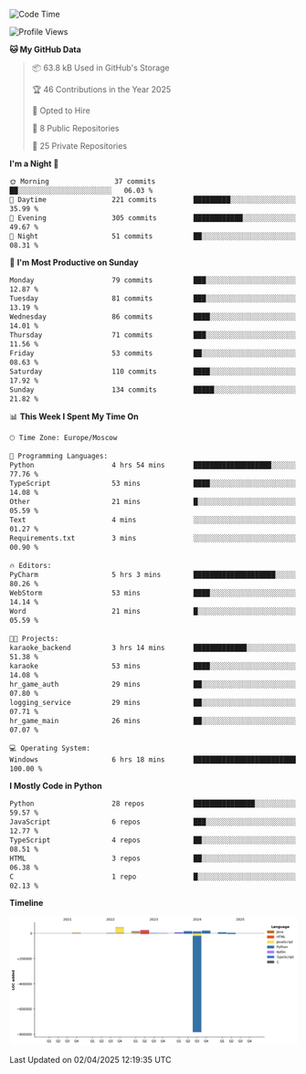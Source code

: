<!--START_SECTION:waka-->
![Code Time](http://img.shields.io/badge/Code%20Time-643%20hrs%209%20mins-blue)

![Profile Views](http://img.shields.io/badge/Profile%20Views-3-blue)

**🐱 My GitHub Data** 

> 📦 63.8 kB Used in GitHub's Storage 
 > 
> 🏆 46 Contributions in the Year 2025
 > 
> 💼 Opted to Hire
 > 
> 📜 8 Public Repositories 
 > 
> 🔑 25 Private Repositories 
 > 
**I'm a Night 🦉** 

```text
🌞 Morning                37 commits          ██░░░░░░░░░░░░░░░░░░░░░░░   06.03 % 
🌆 Daytime                221 commits         █████████░░░░░░░░░░░░░░░░   35.99 % 
🌃 Evening                305 commits         ████████████░░░░░░░░░░░░░   49.67 % 
🌙 Night                  51 commits          ██░░░░░░░░░░░░░░░░░░░░░░░   08.31 % 
```
📅 **I'm Most Productive on Sunday** 

```text
Monday                   79 commits          ███░░░░░░░░░░░░░░░░░░░░░░   12.87 % 
Tuesday                  81 commits          ███░░░░░░░░░░░░░░░░░░░░░░   13.19 % 
Wednesday                86 commits          ████░░░░░░░░░░░░░░░░░░░░░   14.01 % 
Thursday                 71 commits          ███░░░░░░░░░░░░░░░░░░░░░░   11.56 % 
Friday                   53 commits          ██░░░░░░░░░░░░░░░░░░░░░░░   08.63 % 
Saturday                 110 commits         ████░░░░░░░░░░░░░░░░░░░░░   17.92 % 
Sunday                   134 commits         █████░░░░░░░░░░░░░░░░░░░░   21.82 % 
```


📊 **This Week I Spent My Time On** 

```text
🕑︎ Time Zone: Europe/Moscow

💬 Programming Languages: 
Python                   4 hrs 54 mins       ███████████████████░░░░░░   77.76 % 
TypeScript               53 mins             ████░░░░░░░░░░░░░░░░░░░░░   14.08 % 
Other                    21 mins             █░░░░░░░░░░░░░░░░░░░░░░░░   05.59 % 
Text                     4 mins              ░░░░░░░░░░░░░░░░░░░░░░░░░   01.27 % 
Requirements.txt         3 mins              ░░░░░░░░░░░░░░░░░░░░░░░░░   00.90 % 

🔥 Editors: 
PyCharm                  5 hrs 3 mins        ████████████████████░░░░░   80.26 % 
WebStorm                 53 mins             ████░░░░░░░░░░░░░░░░░░░░░   14.14 % 
Word                     21 mins             █░░░░░░░░░░░░░░░░░░░░░░░░   05.59 % 

🐱‍💻 Projects: 
karaoke_backend          3 hrs 14 mins       █████████████░░░░░░░░░░░░   51.38 % 
karaoke                  53 mins             ████░░░░░░░░░░░░░░░░░░░░░   14.08 % 
hr_game_auth             29 mins             ██░░░░░░░░░░░░░░░░░░░░░░░   07.80 % 
logging_service          29 mins             ██░░░░░░░░░░░░░░░░░░░░░░░   07.71 % 
hr_game_main             26 mins             ██░░░░░░░░░░░░░░░░░░░░░░░   07.07 % 

💻 Operating System: 
Windows                  6 hrs 18 mins       █████████████████████████   100.00 % 
```

**I Mostly Code in Python** 

```text
Python                   28 repos            ███████████████░░░░░░░░░░   59.57 % 
JavaScript               6 repos             ███░░░░░░░░░░░░░░░░░░░░░░   12.77 % 
TypeScript               4 repos             ██░░░░░░░░░░░░░░░░░░░░░░░   08.51 % 
HTML                     3 repos             ██░░░░░░░░░░░░░░░░░░░░░░░   06.38 % 
C                        1 repo              █░░░░░░░░░░░░░░░░░░░░░░░░   02.13 % 
```



**Timeline**

![Lines of Code chart](https://raw.githubusercontent.com/adlemx/adlemx/main/assets/bar_graph.png)


 Last Updated on 02/04/2025 12:19:35 UTC
<!--END_SECTION:waka-->

